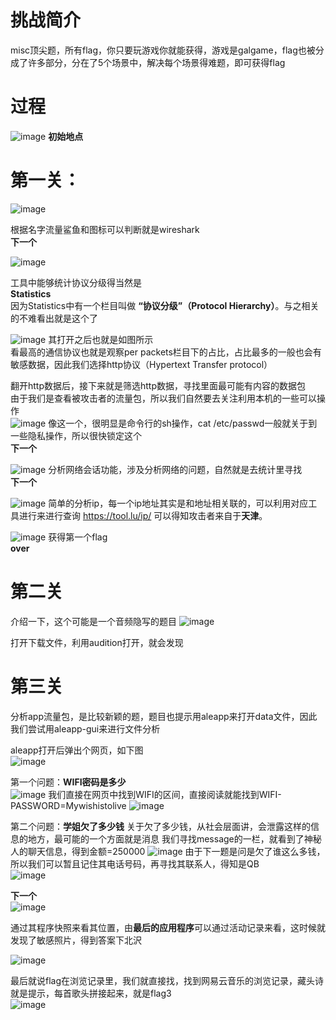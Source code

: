 # 挑战简介
misc顶尖题，所有flag，你只要玩游戏你就能获得，游戏是galgame，flag也被分成了许多部分，分在了5个场景中，解决每个场景得难题，即可获得flag

# 过程  
![image](https://github.com/user-attachments/assets/69282745-3de6-4098-b96f-cf63d0fd4734)
**初始地点**  

# 第一关：  
![image](https://github.com/user-attachments/assets/b432bc72-020b-4afd-8696-f417ad032af5)

根据名字流量鲨鱼和图标可以判断就是wireshark  
**下一个**

![image](https://github.com/user-attachments/assets/ddb19e9f-bcc1-421b-8edf-fc773d26acc2)

工具中能够统计协议分级得当然是  
**Statistics**  
因为Statistics中有一个栏目叫做 **“协议分级”（Protocol Hierarchy）**。与之相关的不难看出就是这个了

![image](https://github.com/user-attachments/assets/5ae0c1a2-1264-4143-b0bf-45e9ad41d66e)
其打开之后也就是如图所示  
看最高的通信协议也就是观察per packets栏目下的占比，占比最多的一般也会有敏感数据，因此我们选择http协议（Hypertext Transfer protocol）

翻开http数据后，接下来就是筛选http数据，寻找里面最可能有内容的数据包  
由于我们是查看被攻击者的流量包，所以我们自然要去关注利用本机的一些可以操作  
![image](https://github.com/user-attachments/assets/c2cd7e17-6ff4-42ef-bffb-25c218965a1c)
像这一个，很明显是命令行的sh操作，cat /etc/passwd一般就关于到一些隐私操作，所以很快锁定这个  
**下一个**  

![image](https://github.com/user-attachments/assets/0b298da3-5f49-4a0d-bae7-75a5ee6334b4)
分析网络会话功能，涉及分析网络的问题，自然就是去统计里寻找  
**下一个**

![image](https://github.com/user-attachments/assets/4bcb2264-7a0a-4014-b2a1-5d5708a1ea21)
简单的分析ip，每一个ip地址其实是和地址相关联的，可以利用对应工具进行来进行查询
https://tool.lu/ip/  可以得知攻击者来自于**天津**。  

![image](https://github.com/user-attachments/assets/fa230193-6a3c-4d39-8f9c-91497045f770)
获得第一个flag  
**over**  

# 第二关
介绍一下，这个可能是一个音频隐写的题目
![image](https://github.com/user-attachments/assets/c6bda0a1-1df9-40c3-89d3-ccd097b5ce9c)

打开下载文件，利用audition打开，就会发现



# 第三关
分析app流量包，是比较新颖的题，题目也提示用aleapp来打开data文件，因此我们尝试用aleapp-gui来进行文件分析

aleapp打开后弹出个网页，如下图  
![image](https://github.com/user-attachments/assets/c7bc24c8-9311-4ee0-b7fb-bfb06c45aed1)

第一个问题：**WIFI密码是多少**  
![image](https://github.com/user-attachments/assets/05937beb-cca1-45d5-9fbc-0aef988356f2)
我们直接在网页中找到WIFI的区间，直接阅读就能找到WIFI-PASSWORD=Mywishistolive
![image](https://github.com/user-attachments/assets/a766f881-84e2-41ad-b3cc-11eed4c82d0c)

第二个问题：**学姐欠了多少钱**
关于欠了多少钱，从社会层面讲，会泄露这样的信息的地方，最可能的一个方面就是消息
我们寻找message的一栏，就看到了神秘人的聊天信息，得到金额=250000 
![image](https://github.com/user-attachments/assets/667a36a5-391a-424b-bc7c-11fefdb4d409)
由于下一题是问是欠了谁这么多钱，所以我们可以暂且记住其电话号码，再寻找其联系人，得知是QB  
![image](https://github.com/user-attachments/assets/7d3043bd-d99b-4cb9-b227-337d5ce667d3)

**下一个**  
![image](https://github.com/user-attachments/assets/34be50b8-9df9-44b3-9e48-a93f462b6e09)

通过其程序快照来看其位置，由**最后的应用程序**可以通过活动记录来看，这时候就发现了敏感照片，得到答案下北沢  

![image](https://github.com/user-attachments/assets/99f04753-baca-4e5b-9246-ec05be73aae6)

最后就说flag在浏览记录里，我们就直接找，找到网易云音乐的浏览记录，藏头诗就是提示，每首歌头拼接起来，就是flag3  
![image](https://github.com/user-attachments/assets/1a72abdc-cb15-4e42-ac8e-c2d93722c668)



